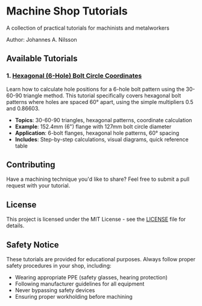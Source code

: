 # Machine Shop Tutorials

A collection of practical tutorials for machinists and metalworkers

Author: Johannes A. Nilsson

## Available Tutorials

### 1. [Hexagonal (6-Hole) Bolt Circle Coordinates](./bolt_circle_coordinates/README.md)
Learn how to calculate hole positions for a 6-hole bolt pattern using the 30-60-90 triangle method. This tutorial specifically covers hexagonal bolt patterns where holes are spaced 60° apart, using the simple multipliers 0.5 and 0.86603.

- **Topics**: 30-60-90 triangles, hexagonal patterns, coordinate calculation
- **Example**: 152.4mm (6") flange with 127mm bolt circle diameter
- **Application**: 6-bolt flanges, hexagonal hole patterns, 60° spacing
- **Includes**: Step-by-step calculations, visual diagrams, quick reference table

## Contributing

Have a machining technique you'd like to share? Feel free to submit a pull request with your tutorial.

## License

This project is licensed under the MIT License - see the [LICENSE](LICENSE) file for details.

## Safety Notice

These tutorials are provided for educational purposes. Always follow proper safety procedures in your shop, including:
- Wearing appropriate PPE (safety glasses, hearing protection)
- Following manufacturer guidelines for all equipment
- Never bypassing safety devices
- Ensuring proper workholding before machining